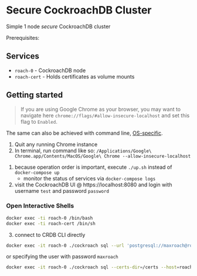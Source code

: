 # Secure CockroachDB Cluster
Simple 1 node *secure* CockroachDB cluster

Prerequisites:

## Services
* `roach-0` - CockroachDB node
* `roach-cert` - Holds certificates as volume mounts

## Getting started
>If you are using Google Chrome as your browser, you may want to navigate here `chrome://flags/#allow-insecure-localhost` and set this flag to `Enabled`.

The same can also be achieved with command line, [OS-specific](http://www.chromium.org/developers/how-tos/run-chromium-with-flags).
1. Quit any running Chrome instance
2. In terminal, run command like so: `/Applications/Google\ Chrome.app/Contents/MacOS/Google\ Chrome --allow-insecure-localhost`

1) because operation order is important, execute `./up.sh` instead of `docker-compose up`
	- monitor the status of services via `docker-compose logs`
2) visit the CockroachDB UI @ https://localhost:8080 and login with username `test` and password `password`

### Open Interactive Shells
```bash
docker exec -ti roach-0 /bin/bash
docker exec -ti roach-cert /bin/sh
```

3) connect to CRDB CLI directly

```bash
docker exec -it roach-0 ./cockroach sql --url 'postgresql://maxroach@roach-0:26257?sslert=/certs/client.maxroach.crt&sslkey=/certs/client.maxroach.key&sslmode=verify-full&sslrootcert=/certs/ca.crt' --database movr
```

or specifying the user with password `maxroach`

```bash
docker exec -it roach-0 ./cockroach sql --certs-dir=/certs --host=roach-0:26257 --user=maxroach
```
